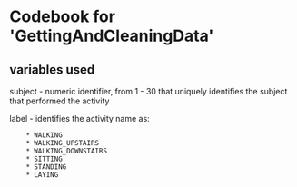 
# Codebook for 'GettingAndCleaningData'

## variables used
subject - numeric identifier, from 1 - 30 that uniquely identifies the subject that performed the activity

label - identifies the activity name as:

        * WALKING
        * WALKING_UPSTAIRS
        * WALKING_DOWNSTAIRS
        * SITTING
        * STANDING
        * LAYING
